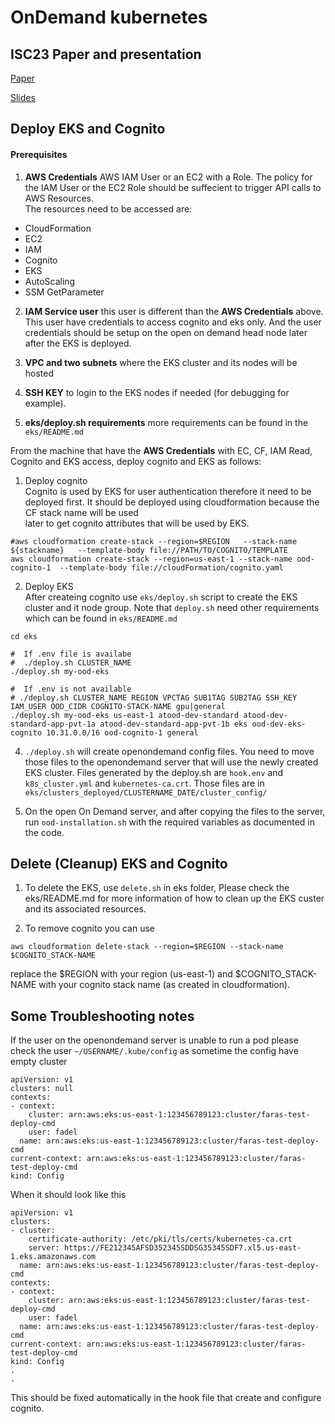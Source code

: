# OnDemand kubernetes

## ISC23 Paper and presentation

[Paper](docs/OpenOnDemandConnectorforAWS.pdf)

[Slides](docs/OpenOnDemandConnectorforAWS.pdf)

## Deploy EKS and Cognito

#### Prerequisites

1. **AWS Credentials** AWS IAM User or an EC2 with a Role. The policy for the IAM User or the EC2 Role should be suffecient to trigger API calls to AWS Resources.\
The resources need to be accessed are:
- CloudFormation 
- EC2
- IAM
- Cognito
- EKS
- AutoScaling
- SSM GetParameter

2. **IAM Service user** this user is different than the **AWS Credentials** above. This user have credentials to access cognito and eks only. And the user credentials should be setup on the open on demand head node later after the EKS is deployed.

3. **VPC and two subnets** where the EKS cluster and its nodes will be hosted

4. **SSH KEY** to login to the EKS nodes if needed (for debugging for example).

5. **eks/deploy.sh requirements** more requirements can be found in the `eks/README.md`

From the machine that have the **AWS Credentials** with EC, CF, IAM Read, Cognito and EKS access, deploy cognito and EKS as follows:

1. Deploy cognito\
Cognito is used by EKS for user authentication therefore it need to be deployed first. It should be deployed using cloudformation because the CF stack name will be used\
later to get cognito attributes that will be used by EKS. 
```
#aws cloudformation create-stack --region=$REGION   --stack-name ${stackname}   --template-body file://PATH/TO/COGNITO/TEMPLATE
aws cloudformation create-stack --region=us-east-1 --stack-name ood-cognito-1  --template-body file://cloudFormation/cognito.yaml
```

2. Deploy EKS\
After createing cognito use `eks/deploy.sh` script to create the EKS cluster and it node group. Note that `deploy.sh` need other requirements which can be found in `eks/README.md`
```
cd eks

#  If .env file is availabe
#  ./deploy.sh CLUSTER_NAME
./deploy.sh my-ood-eks

#  If .env is not available
# ./deploy.sh CLUSTER_NAME REGION VPCTAG SUB1TAG SUB2TAG SSH_KEY IAM_USER OOD_CIDR COGNITO-STACK-NAME gpu|general
./deploy.sh my-ood-eks us-east-1 atood-dev-standard atood-dev-standard-app-pvt-1a atood-dev-standard-app-pvt-1b eks ood-dev-eks-cognito 10.31.0.0/16 ood-cognito-1 general
```

4. `./deploy.sh` will create openondemand config files. You need to move those files to the openondemand server that will use the newly created EKS cluster. Files
generated by the deploy.sh are `hook.env`  and `k8s_cluster.yml`  and `kubernetes-ca.crt`. Those files are in `eks/clusters_deployed/CLUSTERNAME_DATE/cluster_config/`

5. On the open On Demand server, and after copying the files to the server, run `ood-installation.sh` with the required variables as documented in the code.


## Delete (Cleanup) EKS and Cognito

1. To delete the EKS, use ```delete.sh``` in eks folder, Please check the eks/README.md for more information of how to clean up the EKS custer and its associated resources.

2. To remove cognito you can use 

``` aws cloudformation delete-stack --region=$REGION --stack-name $COGNITO_STACK-NAME ```

replace the $REGION with your region (us-east-1) and $COGNITO_STACK-NAME with your cognito stack name (as created in cloudformation).



## Some Troubleshooting notes

If the user on the openondemand server is unable to run a pod please check the user `~/USERNAME/.kube/config` as sometime
the config have empty cluster
```
apiVersion: v1
clusters: null
contexts:
- context:
    cluster: arn:aws:eks:us-east-1:123456789123:cluster/faras-test-deploy-cmd
    user: fadel
  name: arn:aws:eks:us-east-1:123456789123:cluster/faras-test-deploy-cmd
current-context: arn:aws:eks:us-east-1:123456789123:cluster/faras-test-deploy-cmd
kind: Config

```
When it should look like this
```
apiVersion: v1
clusters:
- cluster:
    certificate-authority: /etc/pki/tls/certs/kubernetes-ca.crt
    server: https://FE212345AFSD352345SDDSG35345SDF7.xl5.us-east-1.eks.amazonaws.com
  name: arn:aws:eks:us-east-1:123456789123:cluster/faras-test-deploy-cmd
contexts:
- context:
    cluster: arn:aws:eks:us-east-1:123456789123:cluster/faras-test-deploy-cmd
    user: fadel
  name: arn:aws:eks:us-east-1:123456789123:cluster/faras-test-deploy-cmd
current-context: arn:aws:eks:us-east-1:123456789123:cluster/faras-test-deploy-cmd
kind: Config
.
.
```
This should be fixed automatically in the hook file that create and configure cognito.


 

